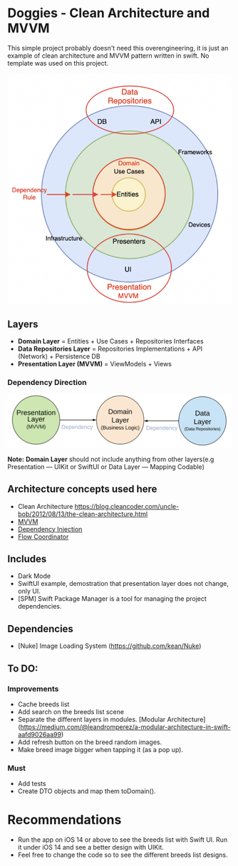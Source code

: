 # Doggies - Clean Architecture and MVVM
This simple project probably doesn't need this overengineering, it is just an example of clean architecture and MVVM pattern written in swift.
No template was used on this project.

![Alt text](README_FILES/CLEAN+MVVM.png?raw=true "Clean Architecture Layers")

## Layers
* **Domain Layer** = Entities + Use Cases + Repositories Interfaces
* **Data Repositories Layer** = Repositories Implementations + API (Network) + Persistence DB
* **Presentation Layer (MVVM)** = ViewModels + Views

### Dependency Direction
![Alt text](README_FILES/Dependency.png?raw=true "Modules Dependencies")

**Note:** **Domain Layer** should not include anything from other layers(e.g Presentation — UIKit or SwiftUI or Data Layer — Mapping Codable)

## Architecture concepts used here
* Clean Architecture https://blog.cleancoder.com/uncle-bob/2012/08/13/the-clean-architecture.html
* [MVVM](Doggies/Presentation/Scenes/BreedsList) 
* [Dependency Injection](Doggies/Presentation/Scenes/BreedsList/BreedsListConfigurator.swift)
* [Flow Coordinator](Doggies/Presentation/Coordinators/BreedsCoordinator.swift)

## Includes
* Dark Mode
* SwiftUI example, demostration that presentation layer does not change, only UI.
* [SPM] Swift Package Manager is a tool for managing the project dependencies.

## Dependencies
* [Nuke] Image Loading System (https://github.com/kean/Nuke)
 
## To DO:
### Improvements
- Cache breeds list
- Add search on the breeds list scene
- Separate the different layers in modules. [Modular Architecture] (https://medium.com/@leandromperez/a-modular-architecture-in-swift-aafd9026aa99)
- Add refresh button on the breed random images.
- Make breed image bigger when tapping it (as a pop up).

### Must
- Add tests
- Create DTO objects and map them toDomain().

# Recommendations
- Run the app on iOS 14 or above to see the breeds list with Swift UI. Run it under iOS 14 and see a better design with UIKit.
- Feel free to change the code so to see the different breeds list designs.

